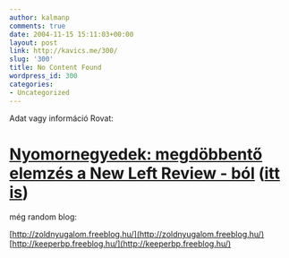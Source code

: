 ```yaml
---
author: kalmanp
comments: true
date: 2004-11-15 15:11:03+00:00
layout: post
link: http://kavics.me/300/
slug: '300'
title: No Content Found
wordpress_id: 300
categories:
- Uncategorized
---
```


Adat vagy információ Rovat:




# [Nyomornegyedek: megdöbbentő elemzés a New Left Review - ból](http://kavics.freeblog.hu/Files/2004nyomor.htm) ([itt is](http://www.indymedia.hu/cikk.shtml?x=19048))




még random blog:




[http://zoldnyugalom.freeblog.hu/](http://zoldnyugalom.freeblog.hu/)  
[http://keeperbp.freeblog.hu/](http://keeperbp.freeblog.hu/)  

